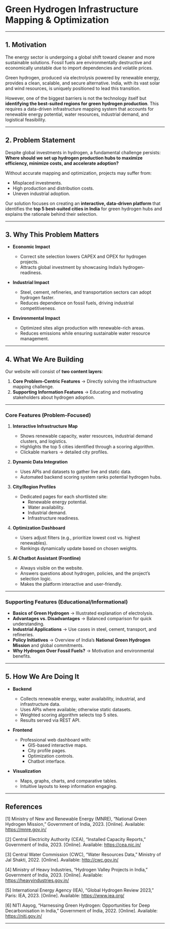 # Green Hydrogen Infrastructure Mapping & Optimization  
---

## 1. Motivation  
The energy sector is undergoing a global shift toward cleaner and more sustainable solutions. Fossil fuels are environmentally destructive and economically unstable due to import dependencies and volatile prices.  

Green hydrogen, produced via electrolysis powered by renewable energy, provides a clean, scalable, and secure alternative. India, with its vast solar and wind resources, is uniquely positioned to lead this transition.  

However, one of the biggest barriers is not the technology itself but **identifying the best-suited regions for green hydrogen production**. This requires a data-driven infrastructure mapping system that accounts for renewable energy potential, water resources, industrial demand, and logistical feasibility.  

---

## 2. Problem Statement  
Despite global investments in hydrogen, a fundamental challenge persists:  
**Where should we set up hydrogen production hubs to maximize efficiency, minimize costs, and accelerate adoption?**  

Without accurate mapping and optimization, projects may suffer from:  
- Misplaced investments.  
- High production and distribution costs.  
- Uneven industrial adoption.  

Our solution focuses on creating an **interactive, data-driven platform** that identifies the **top 5 best-suited cities in India** for green hydrogen hubs and explains the rationale behind their selection.  

---

## 3. Why This Problem Matters  

- **Economic Impact**  
  - Correct site selection lowers CAPEX and OPEX for hydrogen projects.  
  - Attracts global investment by showcasing India’s hydrogen-readiness.  

- **Industrial Impact**  
  - Steel, cement, refineries, and transportation sectors can adopt hydrogen faster.  
  - Reduces dependence on fossil fuels, driving industrial competitiveness.  

- **Environmental Impact**  
  - Optimized sites align production with renewable-rich areas.  
  - Reduces emissions while ensuring sustainable water resource management.  

---

## 4. What We Are Building  

Our website will consist of **two content layers**:  

1. **Core Problem-Centric Features** → Directly solving the infrastructure mapping challenge.  
2. **Supporting Information Features** → Educating and motivating stakeholders about hydrogen adoption.  

---

### Core Features (Problem-Focused)  

1. **Interactive Infrastructure Map**  
   - Shows renewable capacity, water resources, industrial demand clusters, and logistics.  
   - Highlights the top 5 cities identified through a scoring algorithm.  
   - Clickable markers → detailed city profiles.  

2. **Dynamic Data Integration**  
   - Uses APIs and datasets to gather live and static data.  
   - Automated backend scoring system ranks potential hydrogen hubs.  

3. **City/Region Profiles**  
   - Dedicated pages for each shortlisted site:  
     - Renewable energy potential.  
     - Water availability.  
     - Industrial demand.  
     - Infrastructure readiness.  

4. **Optimization Dashboard**  
   - Users adjust filters (e.g., prioritize lowest cost vs. highest renewables).  
   - Rankings dynamically update based on chosen weights.  

5. **AI Chatbot Assistant (Frontline)**  
   - Always visible on the website.  
   - Answers questions about hydrogen, policies, and the project’s selection logic.  
   - Makes the platform interactive and user-friendly.  

---

### Supporting Features (Educational/Informational)  

- **Basics of Green Hydrogen** → Illustrated explanation of electrolysis.  
- **Advantages vs. Disadvantages** → Balanced comparison for quick understanding.  
- **Industrial Applications** → Use cases in steel, cement, transport, and refineries.  
- **Policy Initiatives** → Overview of India’s **National Green Hydrogen Mission** and global commitments.  
- **Why Hydrogen Over Fossil Fuels?** → Motivation and environmental benefits.  

---

## 5. How We Are Doing It  

- **Backend**  
  - Collects renewable energy, water availability, industrial, and infrastructure data.  
  - Uses APIs where available; otherwise static datasets.  
  - Weighted scoring algorithm selects top 5 sites.  
  - Results served via REST API.  

- **Frontend**  
  - Professional web dashboard with:  
    - GIS-based interactive maps.  
    - City profile pages.  
    - Optimization controls.  
    - Chatbot interface.  

- **Visualization**  
  - Maps, graphs, charts, and comparative tables.  
  - Intuitive layouts to keep information engaging.  

---

## References  

[1] Ministry of New and Renewable Energy (MNRE), “National Green Hydrogen Mission,” Government of India, 2023. [Online]. Available: https://mnre.gov.in/  

[2] Central Electricity Authority (CEA), “Installed Capacity Reports,” Government of India, 2023. [Online]. Available: https://cea.nic.in/  

[3] Central Water Commission (CWC), “Water Resources Data,” Ministry of Jal Shakti, 2022. [Online]. Available: http://cwc.gov.in/  

[4] Ministry of Heavy Industries, “Hydrogen Valley Projects in India,” Government of India, 2023. [Online]. Available: https://heavyindustries.gov.in/  

[5] International Energy Agency (IEA), “Global Hydrogen Review 2023,” Paris: IEA, 2023. [Online]. Available: https://www.iea.org/  

[6] NITI Aayog, “Harnessing Green Hydrogen: Opportunities for Deep Decarbonisation in India,” Government of India, 2022. [Online]. Available: https://niti.gov.in/  

---
